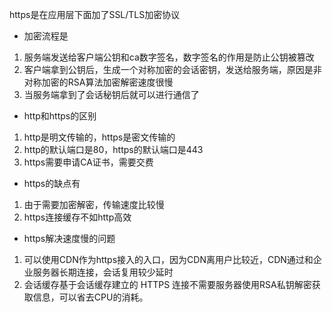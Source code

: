 https是在应用层下面加了SSL/TLS加密协议
- 加密流程是
1. 服务端发送给客户端公钥和ca数字签名，数字签名的作用是防止公钥被篡改
2. 客户端拿到公钥后，生成一个对称加密的会话密钥，发送给服务端，原因是非对称加密的RSA算法加密解密速度很慢
3. 当服务端拿到了会话秘钥后就可以进行通信了
- http和https的区别
1. http是明文传输的，https是密文传输的
2. http的默认端口是80，https的默认端口是443
3. https需要申请CA证书，需要交费
- https的缺点有
1. 由于需要加密解密，传输速度比较慢
2. https连接缓存不如http高效
- https解决速度慢的问题
1. 可以使用CDN作为https接入的入口，因为CDN离用户比较近，CDN通过和企业服务器长期连接，会话复用较少延时
2. 会话缓存基于会话缓存建立的 HTTPS 连接不需要服务器使用RSA私钥解密获取信息，可以省去CPU的消耗。